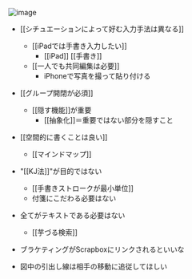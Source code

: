 
![image](https://gyazo.com/874170d12a689cb87ab8c861b40707e4/thumb/1000)

- [[シチュエーションによって好む入力手法は異なる]]
    - [[iPadでは手書き入力したい]]
        - [[iPad]] [[手書き]]
    - [[一人でも共同編集は必要]]
        - iPhoneで写真を撮って貼り付ける
- [[グループ開閉が必須]]
    - [[隠す機能]]が重要
        - [[抽象化]]＝重要ではない部分を隠すこと
- [[空間的に書くことは良い]]
    - [[マインドマップ]]
- "[[KJ法]]"が目的ではない
    - [[手書きストロークが最小単位]]
    - 付箋にこだわる必要はない
- 全てがテキストである必要はない
    - [[芋づる検索]]

- ブラケティングがScrapboxにリンクされるといいな
- 図中の引出し線は相手の移動に追従してほしい
